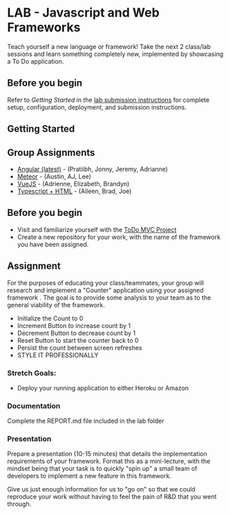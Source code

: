 # LAB - Javascript and Web Frameworks
 
 Teach yourself a new language or framework! Take the next 2 class/lab sessions and learn something completely new, implemented by showcasing a To Do application.
 
 
## Before you begin
Refer to *Getting Started*  in the [lab submission instructions](../../../reference/submission-instructions/labs/README.md) for complete setup, configuration, deployment, and submission instructions.
 
## Getting Started

## Group Assignments
* [Angular (latest)](https://angularjs.org/) - (Pratiibh, Jonny, Jeremy, Adrianne)
* [Meteor](https://www.meteor.com/) - (Austin, AJ, Lee)
* [VueJS](https://vuejs.org/) - (Adrienne, Elizabeth, Brandyn)
* [Typescript + HTML](https://www.typescriptlang.org/) - (Aileen, Brad, Joe)

## Before you begin
* Visit and familiarize yourself with the [ToDo MVC Project](http://todomvc.com)
* Create a new repository for your work, with the name of the framework you have been assigned.

## Assignment
For the purposes of educating your class/teammates, your group will research and implement a "Counter" application using your assigned framework . The goal is to provide some analysis to your team as to the general viability of the framework. 

* Initialize the Count to 0
* Increment Button to increase count by 1
* Decrement Button to decrease count by 1
* Reset Button to start the counter back to 0
* Persist the count between screen refreshes
* STYLE IT PROFESSIONALLY

### Stretch Goals:
* Deploy your running application to either Heroku or Amazon

###  Documentation
Complete the REPORT.md file included in the lab folder

### Presentation
Prepare a presentation (10-15 minutes) that details the implementation requirements of your framework. Format this as a mini-lecture, with the mindset being that your task is to quickly "spin up" a small team of developers to implement a new feature in this framework.

Give us just enough information for us to "go on" so that we could reproduce your work without having to feel the pain of R&D that you went through.
